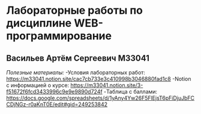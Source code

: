 # **Лабораторные работы по дисциплине WEB-программирование**
## **Васильев Артём Сергеевич М33041**

*Полезные материалы:*
-Условия лабораторных работ: https://m33041.notion.site/cac7cb733e3c410998b3046880fad1c8
-Notion с информацией о курсе: https://m33041.notion.site/3-f51672f6fcd3433996c9e9e9890d724f
-Таблица с баллами: https://docs.google.com/spreadsheets/d/1yAny4Yw26F5FlEjsT6pFiDjuJbFCCDjNGz-r0aKnT0E/edit#gid=249253842

